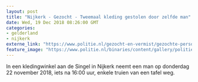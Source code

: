 ```yaml
---
layout: post
title: "Nijkerk - Gezocht - Tweemaal kleding gestolen door zelfde man"
date: Wed, 19 Dec 2018 08:26:00 GMT
categories: 
- gelderland 
- nijkerk 
externe_link: "https://www.politie.nl/gezocht-en-vermist/gezochte-personen/2018/december/02-oon/gld/tweemaal-kleding-gestolen-door-zelfde-man.html"
feature_image: "https://www.politie.nl/binaries/content/gallery/politie/gezocht/verdachten/2018/december/02-on/2018535706-1.jpg"
---
```


In een kledingwinkel aan de Singel in Nijkerk neemt een man op donderdag 22 november 2018, iets na 16:00 uur, enkele truien van een tafel weg.

